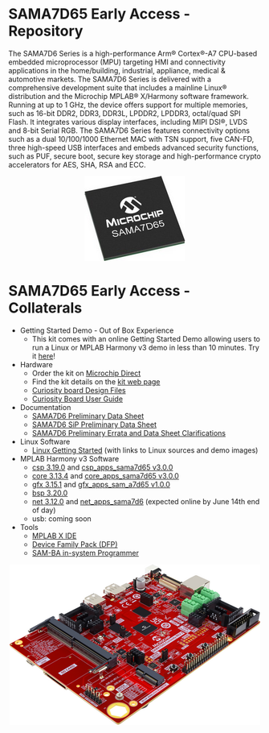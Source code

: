 # SAMA7D65 Early Access - Repository

The SAMA7D6 Series is a high-performance Arm® Cortex®-A7 CPU-based embedded microprocessor (MPU) targeting HMI and connectivity applications in the home/building, industrial, appliance, medical & automotive markets.
The SAMA7D6 Series is delivered with a comprehensive development suite that includes a mainline Linux® distribution and the Microchip MPLAB® X/Harmony software framework.
Running at up to 1 GHz, the device offers support for multiple memories, such as 16-bit DDR2, DDR3, DDR3L, LPDDR2, LPDDR3, octal/quad SPI Flash. It integrates various display interfaces, including MIPI DSI®, LVDS and 8-bit Serial RGB.
The SAMA7D6 Series features connectivity options such as a dual 10/100/1000 Ethernet MAC with TSN support, five CAN-FD, three high-speed USB interfaces and embeds advanced security functions, such as PUF, secure boot, secure key storage and high-performance crypto accelerators for AES, SHA, RSA and ECC.

<p align="center"><img src="SAMA7D65.jpg" /></p>

# SAMA7D65 Early Access - Collaterals
* Getting Started Demo - Out of Box Experience
  * This kit comes with an online Getting Started Demo allowing users to run a Linux or MPLAB Harmony v3 demo in less than 10 minutes. Try it [here](https://developerhelp.microchip.com/xwiki/bin/view/software-tools/32-bit-kits/sama7d65-ea-curiosity/)!
* Hardware
  * Order the kit on [Microchip Direct](https://www.microchipdirect.com/dev-tools/EA89C15A)
  * Find the kit details on the [kit web page](https://www.microchip.com/en-us/development-tool/EA89C15A)
  * [Curiosity board Design Files](Hardware/)
  * [Curiosity Board User Guide](Hardware/)
* Documentation
  * [SAMA7D6 Preliminary Data Sheet](Documentation/)
  * [SAMA7D6 SiP Preliminary Data Sheet](Documentation/)
  * [SAMA7D6 Preliminary Errata and Data Sheet Clarifications](Documentation/)
* Linux Software
  * [Linux Getting Started](Linux/)  (with links to Linux sources and demo images)
* MPLAB Harmony v3 Software
  * [csp 3.19.0](https://github.com/Microchip-MPLAB-Harmony/csp) and [csp_apps_sama7d65 v3.0.0](https://github.com/Microchip-MPLAB-Harmony/csp_apps_sama7d65)
  * [core 3.13.4](https://github.com/Microchip-MPLAB-Harmony/core) and [core_apps_sama7d65 v3.0.0](https://github.com/Microchip-MPLAB-Harmony/core_apps_sama7d65)
  * [gfx 3.15.1](https://github.com/Microchip-MPLAB-Harmony/gfx) and [gfx_apps_sam_a7d65 v1.0.0](https://github.com/Microchip-MPLAB-Harmony/gfx_apps_sam_a7d65)
  * [bsp 3.20.0](https://github.com/Microchip-MPLAB-Harmony/bsp)
  * [net 3.12.0](https://github.com/Microchip-MPLAB-Harmony/net) and [net_apps_sama7d6](https://github.com/Microchip-MPLAB-Harmony/net_apps_sam_a7d6) (expected online by June 14th end of day)
  * usb: coming soon
* Tools
  * [MPLAB X IDE](https://www.microchip.com/en-us/tools-resources/develop/mplab-x-ide)
  * [Device Family Pack (DFP)](https://packs.download.microchip.com/#collapse-Microchip-SAMA7D65-DFP-pdsc)
  * [SAM-BA in-system Programmer](https://github.com/atmelcorp/sam-ba/releases/tag/v3.8)

 <p align="center"><img src="SAMA7D65_Curiosity_board_rev2.png" /></p>